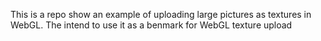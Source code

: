 This is a repo show an example of uploading large pictures as textures in WebGL.
The intend to use it as a benmark for WebGL texture upload
